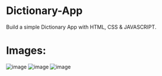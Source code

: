 # Dictionary-App
Build a simple Dictionary App with HTML, CSS &amp; JAVASCRIPT.

# Images:

![image](https://github.com/adarsh206/Dictionary-App/assets/76390366/18ba8f2c-8e48-424d-a66a-fb4444770faa)
![image](https://github.com/adarsh206/Dictionary-App/assets/76390366/b2fcca8c-68f6-4568-b27e-3438d5beffe7)
![image](https://github.com/adarsh206/Dictionary-App/assets/76390366/3ad34e17-3a85-4374-966a-04fb16627b8f)

